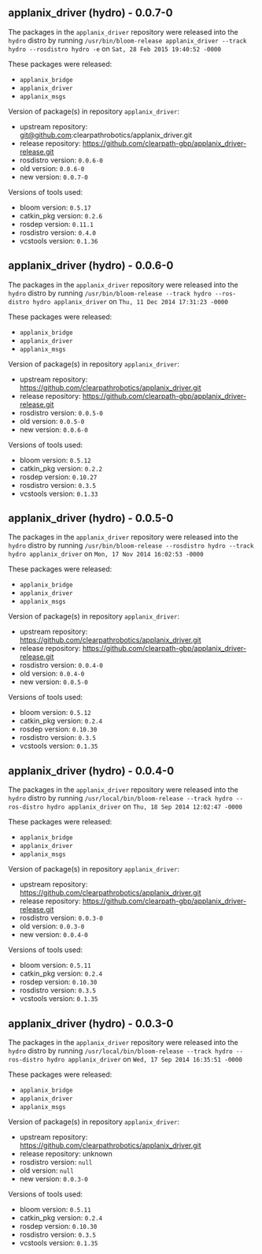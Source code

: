 ## applanix_driver (hydro) - 0.0.7-0

The packages in the `applanix_driver` repository were released into the `hydro` distro by running `/usr/bin/bloom-release applanix_driver --track hydro --rosdistro hydro -e` on `Sat, 28 Feb 2015 19:40:52 -0000`

These packages were released:
- `applanix_bridge`
- `applanix_driver`
- `applanix_msgs`

Version of package(s) in repository `applanix_driver`:
- upstream repository: git@github.com:clearpathrobotics/applanix_driver.git
- release repository: https://github.com/clearpath-gbp/applanix_driver-release.git
- rosdistro version: `0.0.6-0`
- old version: `0.0.6-0`
- new version: `0.0.7-0`

Versions of tools used:
- bloom version: `0.5.17`
- catkin_pkg version: `0.2.6`
- rosdep version: `0.11.1`
- rosdistro version: `0.4.0`
- vcstools version: `0.1.36`


## applanix_driver (hydro) - 0.0.6-0

The packages in the `applanix_driver` repository were released into the `hydro` distro by running `/usr/bin/bloom-release --track hydro --ros-distro hydro applanix_driver` on `Thu, 11 Dec 2014 17:31:23 -0000`

These packages were released:
- `applanix_bridge`
- `applanix_driver`
- `applanix_msgs`

Version of package(s) in repository `applanix_driver`:
- upstream repository: https://github.com/clearpathrobotics/applanix_driver.git
- release repository: https://github.com/clearpath-gbp/applanix_driver-release.git
- rosdistro version: `0.0.5-0`
- old version: `0.0.5-0`
- new version: `0.0.6-0`

Versions of tools used:
- bloom version: `0.5.12`
- catkin_pkg version: `0.2.2`
- rosdep version: `0.10.27`
- rosdistro version: `0.3.5`
- vcstools version: `0.1.33`


## applanix_driver (hydro) - 0.0.5-0

The packages in the `applanix_driver` repository were released into the `hydro` distro by running `/usr/bin/bloom-release --rosdistro hydro --track hydro applanix_driver` on `Mon, 17 Nov 2014 16:02:53 -0000`

These packages were released:
- `applanix_bridge`
- `applanix_driver`
- `applanix_msgs`

Version of package(s) in repository `applanix_driver`:
- upstream repository: https://github.com/clearpathrobotics/applanix_driver.git
- release repository: https://github.com/clearpath-gbp/applanix_driver-release.git
- rosdistro version: `0.0.4-0`
- old version: `0.0.4-0`
- new version: `0.0.5-0`

Versions of tools used:
- bloom version: `0.5.12`
- catkin_pkg version: `0.2.4`
- rosdep version: `0.10.30`
- rosdistro version: `0.3.5`
- vcstools version: `0.1.35`


## applanix_driver (hydro) - 0.0.4-0

The packages in the `applanix_driver` repository were released into the `hydro` distro by running `/usr/local/bin/bloom-release --track hydro --ros-distro hydro applanix_driver` on `Thu, 18 Sep 2014 12:02:47 -0000`

These packages were released:
- `applanix_bridge`
- `applanix_driver`
- `applanix_msgs`

Version of package(s) in repository `applanix_driver`:
- upstream repository: https://github.com/clearpathrobotics/applanix_driver.git
- release repository: https://github.com/clearpath-gbp/applanix_driver-release.git
- rosdistro version: `0.0.3-0`
- old version: `0.0.3-0`
- new version: `0.0.4-0`

Versions of tools used:
- bloom version: `0.5.11`
- catkin_pkg version: `0.2.4`
- rosdep version: `0.10.30`
- rosdistro version: `0.3.5`
- vcstools version: `0.1.35`


## applanix_driver (hydro) - 0.0.3-0

The packages in the `applanix_driver` repository were released into the `hydro` distro by running `/usr/local/bin/bloom-release --track hydro --ros-distro hydro applanix_driver` on `Wed, 17 Sep 2014 16:35:51 -0000`

These packages were released:
- `applanix_bridge`
- `applanix_driver`
- `applanix_msgs`

Version of package(s) in repository `applanix_driver`:
- upstream repository: https://github.com/clearpathrobotics/applanix_driver.git
- release repository: unknown
- rosdistro version: `null`
- old version: `null`
- new version: `0.0.3-0`

Versions of tools used:
- bloom version: `0.5.11`
- catkin_pkg version: `0.2.4`
- rosdep version: `0.10.30`
- rosdistro version: `0.3.5`
- vcstools version: `0.1.35`


